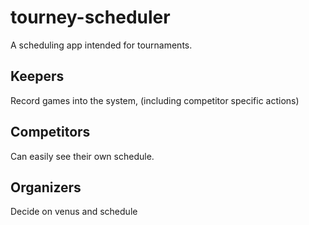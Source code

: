 # tourney-scheduler

A scheduling app intended for tournaments.

## Keepers 

Record games into the system, (including competitor specific actions)

## Competitors 

Can easily see their own schedule.

## Organizers 

Decide on venus and schedule
